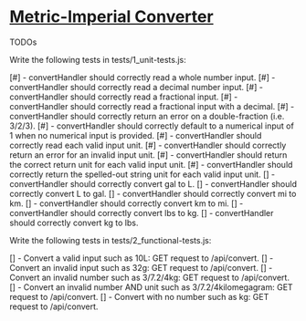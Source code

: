 # [Metric-Imperial Converter](https://www.freecodecamp.org/learn/quality-assurance/quality-assurance-projects/metric-imperial-converter)

TODOs

Write the following tests in tests/1_unit-tests.js:

[#] - convertHandler should correctly read a whole number input.
[#] - convertHandler should correctly read a decimal number input.
[#] - convertHandler should correctly read a fractional input.
[#] - convertHandler should correctly read a fractional input with a decimal.
[#] - convertHandler should correctly return an error on a double-fraction (i.e. 3/2/3).
[#] - convertHandler should correctly default to a numerical input of 1 when no numerical input is provided.
[#] - convertHandler should correctly read each valid input unit.
[#] - convertHandler should correctly return an error for an invalid input unit.
[#] - convertHandler should return the correct return unit for each valid input unit.
[#] - convertHandler should correctly return the spelled-out string unit for each valid input unit.
[] - convertHandler should correctly convert gal to L.
[] - convertHandler should correctly convert L to gal.
[] - convertHandler should correctly convert mi to km.
[] - convertHandler should correctly convert km to mi.
[] - convertHandler should correctly convert lbs to kg.
[] - convertHandler should correctly convert kg to lbs.

Write the following tests in tests/2_functional-tests.js:

[] - Convert a valid input such as 10L: GET request to /api/convert.
[] - Convert an invalid input such as 32g: GET request to /api/convert.
[] - Convert an invalid number such as 3/7.2/4kg: GET request to /api/convert.
[] - Convert an invalid number AND unit such as 3/7.2/4kilomegagram: GET request to /api/convert.
[] - Convert with no number such as kg: GET request to /api/convert.

